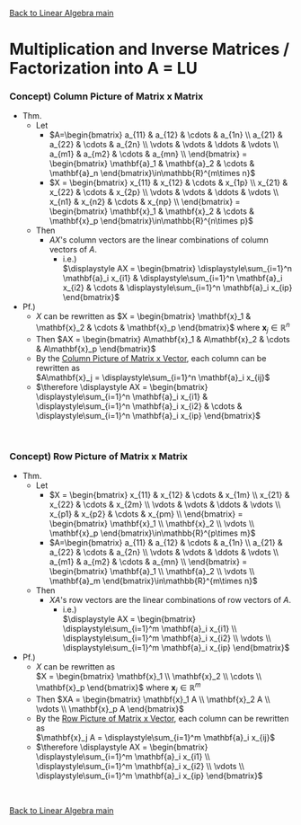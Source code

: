 [Back to Linear Algebra main](../../main.md)

# Multiplication and Inverse Matrices / Factorization into A = LU
### Concept) Column Picture of Matrix x Matrix
- Thm.
  - Let
    - $`A=\begin{bmatrix}
        a_{11} & a_{12} & \cdots & a_{1n} \\
        a_{21} & a_{22} & \cdots & a_{2n} \\
        \vdots & \vdots & \ddots & \vdots \\
        a_{m1} & a_{m2} & \cdots & a_{mn} \\
    \end{bmatrix} = \begin{bmatrix} \mathbf{a}_1 & \mathbf{a}_2 & \cdots & \mathbf{a}_n \end{bmatrix}\in\mathbb{R}^{m\times n}`$
    - $`X = \begin{bmatrix}
        x_{11} & x_{12} & \cdots & x_{1p} \\
        x_{21} & x_{22} & \cdots & x_{2p} \\
        \vdots & \vdots & \ddots & \vdots \\
        x_{n1} & x_{n2} & \cdots & x_{np} \\
    \end{bmatrix} = \begin{bmatrix} \mathbf{x}_1 & \mathbf{x}_2 & \cdots & \mathbf{x}_p \end{bmatrix}\in\mathbb{R}^{n\times p}`$
  - Then
    - $`AX`$'s column vectors are the linear combinations of column vectors of $`A`$.
      - i.e.)   
        $`\displaystyle AX = \begin{bmatrix}
            \displaystyle\sum_{i=1}^n \mathbf{a}_i x_{i1} & 
            \displaystyle\sum_{i=1}^n \mathbf{a}_i x_{i2} & 
            \cdots &
            \displaystyle\sum_{i=1}^n \mathbf{a}_i x_{ip} 
        \end{bmatrix}`$
- Pf.)
  - $`X`$ can be rewritten as $`X = \begin{bmatrix}
        \mathbf{x}_1 & \mathbf{x}_2 & \cdots & \mathbf{x}_p
    \end{bmatrix}`$ where $`\mathbf{x}_j\in\mathbb{R}^n`$
  - Then $`AX = \begin{bmatrix}
        A\mathbf{x}_1 & A\mathbf{x}_2 & \cdots & A\mathbf{x}_p
    \end{bmatrix}`$
  - By the [Column Picture of Matrix x Vector](0102.md#concept-column-picture-of-matrix-x-vector), each column can be rewritten as   
    $`A\mathbf{x}_j = \displaystyle\sum_{i=1}^n \mathbf{a}_i x_{ij}`$
  - $`\therefore \displaystyle AX = \begin{bmatrix}
            \displaystyle\sum_{i=1}^n \mathbf{a}_i x_{i1} & 
            \displaystyle\sum_{i=1}^n \mathbf{a}_i x_{i2} & 
            \cdots &
            \displaystyle\sum_{i=1}^n \mathbf{a}_i x_{ip} 
        \end{bmatrix}`$

<br>

### Concept) Row Picture of Matrix x Matrix
- Thm.
  - Let
    - $`X = \begin{bmatrix}
        x_{11} & x_{12} & \cdots & x_{1m} \\
        x_{21} & x_{22} & \cdots & x_{2m} \\
        \vdots & \vdots & \ddots & \vdots \\
        x_{p1} & x_{p2} & \cdots & x_{pm} \\
    \end{bmatrix} = \begin{bmatrix} \mathbf{x}_1 \\ \mathbf{x}_2 \\ \vdots \\ \mathbf{x}_p \end{bmatrix}\in\mathbb{R}^{p\times m}`$
    - $`A=\begin{bmatrix}
        a_{11} & a_{12} & \cdots & a_{1n} \\
        a_{21} & a_{22} & \cdots & a_{2n} \\
        \vdots & \vdots & \ddots & \vdots \\
        a_{m1} & a_{m2} & \cdots & a_{mn} \\
    \end{bmatrix} = \begin{bmatrix} \mathbf{a}_1 \\ \mathbf{a}_2 \\ \vdots \\ \mathbf{a}_m \end{bmatrix}\in\mathbb{R}^{m\times n}`$
  - Then
    - $`XA`$'s row vectors are the linear combinations of row vectors of $`A`$.
      - i.e.)   
        $`\displaystyle AX = \begin{bmatrix}
            \displaystyle\sum_{i=1}^m \mathbf{a}_i x_{i1} \\ 
            \displaystyle\sum_{i=1}^m \mathbf{a}_i x_{i2} \\ 
            \vdots \\
            \displaystyle\sum_{i=1}^m \mathbf{a}_i x_{ip} 
        \end{bmatrix}`$
- Pf.)
  - $`X`$ can be rewritten as    
    $`X = \begin{bmatrix}
        \mathbf{x}_1 \\ \mathbf{x}_2 \\ \cdots \\ \mathbf{x}_p
    \end{bmatrix}`$ where $`\mathbf{x}_j\in\mathbb{R}^m`$
  - Then $`XA = \begin{bmatrix}
        \mathbf{x}_1 A \\ \mathbf{x}_2 A \\ \vdots \\ \mathbf{x}_p A
    \end{bmatrix}`$
  - By the [Row Picture of Matrix x Vector](0102.md#concept-row-picture-of-matrix-x-vector), each column can be rewritten as   
    $`\mathbf{x}_j A = \displaystyle\sum_{i=1}^m \mathbf{a}_i x_{ij}`$
  - $`\therefore \displaystyle AX = \begin{bmatrix}
            \displaystyle\sum_{i=1}^m \mathbf{a}_i x_{i1} \\ 
            \displaystyle\sum_{i=1}^m \mathbf{a}_i x_{i2} \\ 
            \vdots \\
            \displaystyle\sum_{i=1}^m \mathbf{a}_i x_{ip} 
        \end{bmatrix}`$

<br>



[Back to Linear Algebra main](../../main.md)